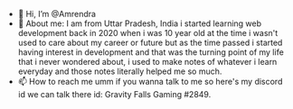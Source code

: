 - 👋 Hi, I’m @Amrendra
- 👀 About me: I am from Uttar Pradesh, India i started learning web development back in 2020 when i was 10 year old at the time i wasn't used to care about my career or future but as the time passed i started having interest in development and that was the turning point of my life that i never wondered about, i used to make notes of whatever i learn everyday and those notes literally helped me so much. 
- 📫 How to reach me umm if you wanna talk to me so here's my discord id we can talk there id: Gravity Falls Gaming #2849.

<!---
Amrendra/Amrendra is a ✨ special ✨ repository because its `README.md` (this file) appears on your GitHub profile.
You can click the Preview link to take a look at your changes.
--->
